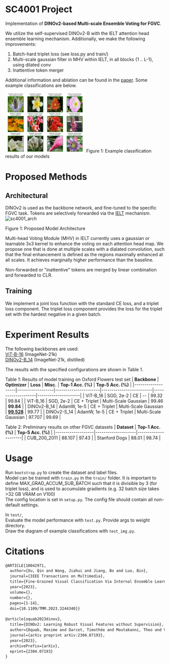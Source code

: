 # SC4001 Project

Implementation of **DINOv2-based Multi-scale Ensemble Voting for FGVC**.

We utilize the self-supervised DINOv2-B with the IELT attention head ensemble learning mechanism. Additionally, we make the following improvements:

1. Batch-hard triplet loss (see loss.py and train/)
2. Multi-scale gaussian filter in MHV within IELT, in all blocks {1 .. L-1}, using dilated conv
3. Inattentive token merger

Additional information and ablation can be found in the [paper](). Some example classifications are below.

<img src="figures/test_images.png" alt="Test Image" width="50%" />
Figure 1: Example classification results of our models

# Proposed Methods

## Architectural
DINOv2 is used as the backbone network, and fine-tuned to the specific FGVC task. Tokens are selectively forwarded via the [IELT](https://github.com/mobulan/IELT) mechanism.<br>
<img src="https://github.com/user-attachments/assets/727dca34-bb56-4bb9-affa-0686080227cb" alt="sc4001_arch" width="50%" />

Figure 1: Proposed Model Architecture

Multi-head Voting Module (MHV) in IELT currently uses a gaussian or learnable 3x3 kernel to enhance the voting on each attention head map. We propose one that is done at multiple scales with a dialated convolution, such that the final enhancement is defined as the regions maximally enhanced at all scales. It achieves marginally higher performance than the baseline.

Non-forwarded or "inattentive" tokens are merged by linear combination and forwarded to CLR.

## Training
We implement a joint loss function with the standard CE loss, and a triplet loss component. The triplet loss component provides the loss for the triplet set with the hardest negative in a given batch.

# Experiment Results

The following backbones are used:<br>
[ViT-B-16](https://console.cloud.google.com/storage/browser/_details/vit_models/imagenet21k/ViT-B_16.npz) (ImageNet-21k)<br>
[DINOv2-B_14](https://dl.fbaipublicfiles.com/dinov2/dinov2_vitb14/dinov2_vitb14_pretrain.pth) (ImageNet-21k, distilled)
<br>

The results with the specified configurations are shown in Table 1.

Table 1: Results of model training on Oxford Flowers test set
| **Backbone**      | **Optimizer**   | **Loss**            | **Misc.**              | **Top-1 Acc. (%)** | **Top-5 Acc. (%)** |
|-------------------|------------------|----------------------|-------------------------|--------------------|---------------------|
| ViT-B\_16          | SGD, 2e-2        | CE                   | --                      | 99.32              | 99.84               |
| ViT-B\_16          | SGD, 2e-2        | CE + Triplet         | Multi-Scale Gaussian    | 99.46              | **99.84**           |
| DINOv2-B\_14       | AdamW, 1e-5      | CE + Triplet         | Multi-Scale Gaussian    | **[99.528](https://entuedu-my.sharepoint.com/:u:/r/personal/etan102_e_ntu_edu_sg/Documents/SC4001%20Project%20(Model%20Weights)/dinov2_99.528.bin?csf=1&web=1&e=KpKCy8)**         | 99.77               |
| DINOv2-S\_14       | AdamW, 1e-5      | CE + Triplet         | Multi-Scale Gaussian    | 97.707             | 99.69               |

Table 2: Preliminary results on other FGVC datasets
| **Dataset**       | **Top-1 Acc. (%)** | **Top-5 Acc. (%)** |
|-------------------|--------------------|---------------------|
| CUB_200_2011      | 88.107             | 97.43               |
| Stanford Dogs     | 88.01              | 98.74               |

# Usage

Run `bootstrap.py` to create the dataset and label files.<br>
Model can be trained with `train.py` in the `train/` folder. It is important to define MAX_GRAD_ACCUM_SUB_BATCH such that it is divisible by 3 (for triplet loss), and is used to accumulate gradients (e.g. 32 batch size takes >32 GB VRAM on V100) <br>
The config location is set in `setup.py`. The config file should contain all non-default settings.<br>

In `test/`,<br>
Evaluate the model performance with `test.py`. Provide args to weight directory. <br>
Draw the diagram of example classifications with `test_img.py`.<br>


# Citations
```latex
@ARTICLE{10042971,
  author={Xu, Qin and Wang, Jiahui and Jiang, Bo and Luo, Bin},
  journal={IEEE Transactions on Multimedia}, 
  title={Fine-Grained Visual Classification Via Internal Ensemble Learning Transformer}, 
  year={2023},
  volume={},
  number={},
  pages={1-14},
  doi={10.1109/TMM.2023.3244340}}
  
@article{oquab2023dinov2,
  title={DINOv2: Learning Robust Visual Features without Supervision},
  author={Oquab, Maxime and Darcet, Timothée and Moutakanni, Theo and Vo, Huy V. and Szafraniec, Marc and Khalidov, Vasil and Fernandez, Pierre and Haziza, Daniel and Massa, Francisco and El-Nouby, Alaaeldin and Howes, Russell and Huang, Po-Yao and Xu, Hu and Sharma, Vasu and Li, Shang-Wen and Galuba, Wojciech and Rabbat, Mike and Assran, Mido and Ballas, Nicolas and Synnaeve, Gabriel and Misra, Ishan and Jegou, Herve and Mairal, Julien and Labatut, Patrick and Joulin, Armand and Bojanowski, Piotr},
  journal={arXiv preprint arXiv:2304.07193},
  year={2023},
  archivePrefix={arXiv},
  eprint={2304.07193}
}
```
